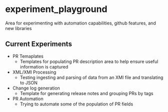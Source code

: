 # experiment_playground
Area for experimenting with automation capabilities, github features, and new libraries

## Current Experiments
- PR Temaplates
    - Templates for populating PR description area to help ensure useful information is captured
- XML/XMI Processing
    - Testing ingesting and parsing of data from an XMI file and translating to JSON
- Change log generation
    - Template for generating release notes and grouping PRs by tags
- PR Automation
    - Trying to automate some of the population of PR fields 
